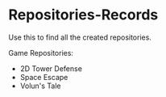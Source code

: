# Repositories-Records
Use this to find all the created repositories.

Game Repositories: <br />
  - 2D Tower Defense <br />
  - Space Escape <br />
  - Volun's Tale <br />
